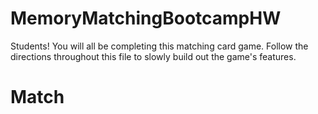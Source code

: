 # MemoryMatchingBootcampHW

Students! You will all be completing this matching card game. Follow the directions throughout this file to slowly build out the game's features.
# Match
